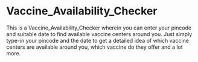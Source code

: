 # Vaccine_Availability_Checker
This is a Vaccine_Availability_Checker wherein you can enter your pincode and suitable date to find available vaccine centers around you. 
Just simply type-in your pincode and the date to get a detailed idea of which vaccine centers are available around you, which vaccine do they offer and a lot more. 
